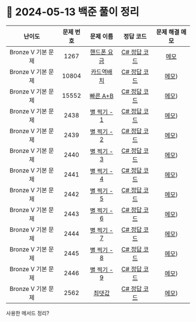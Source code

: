 # 📅 2024-05-13 백준 풀이 정리

| 난이도 | 문제 번호 | 문제 이름 | 정답 코드 | 문제 해결 메모 |
| :--: | :--: | :--: | :--: | :--: |
| Bronze V 기본 문제 | 1267 | [핸드폰 요금](https://www.acmicpc.net/problem/1267) | [C# 정답 코드](../../bojSolutions/2025-05-13/1267.cs) | [메모](../../bojSolutions/2025-05-13/1267_memo.md) |
| Bronze V 기본 문제 | 10804 | [카드역배치](https://www.acmicpc.net/problem/10804) | [C# 정답 코드](../../bojSolutions/2025-05-13/10804.cs) | [메모](../../bojSolutions/2025-05-13/1267_memo.md)) |
| Bronze V 기본 문제 | 15552 | [빠른 A+B](https://www.acmicpc.net/problem/15552) | [C# 정답 코드](../../bojSolutions/2025-05-13/15552.cs) | [메모](../../bojSolutions/2025-05-13/1267_memo.md)) |
| Bronze V 기본 문제 | 2438 | [별 찍기 - 1](https://www.acmicpc.net/problem/2438) | [C# 정답 코드](../../bojSolutions/2025-05-13/2438.cs) | [메모](../../bojSolutions/2025-05-13/1267_memo.md)) |
| Bronze V 기본 문제 | 2439 | [별 찍기 - 2](https://www.acmicpc.net/problem/2439) | [C# 정답 코드](../../bojSolutions/2025-05-13/2439.cs) | [메모](../../bojSolutions/2025-05-13/1267_memo.md)) |
| Bronze V 기본 문제 | 2440 | [별 찍기 - 3](https://www.acmicpc.net/problem/2440) | [C# 정답 코드](../../bojSolutions/2025-05-13/2440.cs) | [메모](../../bojSolutions/2025-05-13/1267_memo.md)) |
| Bronze V 기본 문제 | 2441 | [별 찍기 - 4](https://www.acmicpc.net/problem/2441) | [C# 정답 코드](../../bojSolutions/2025-05-13/2441.cs) | [메모](../../bojSolutions/2025-05-13/1267_memo.md)) |
| Bronze V 기본 문제 | 2442 | [별 찍기 - 5](https://www.acmicpc.net/problem/2442) | [C# 정답 코드](../../bojSolutions/2025-05-13/2442.cs) | [메모](../../bojSolutions/2025-05-13/1267_memo.md)) |
| Bronze V 기본 문제 | 2443 | [별 찍기 - 6](https://www.acmicpc.net/problem/2443) | [C# 정답 코드](../../bojSolutions/2025-05-13/2443.cs) | [메모](../../bojSolutions/2025-05-13/1267_memo.md)) |
| Bronze V 기본 문제 | 2444 | [별 찍기 - 7](https://www.acmicpc.net/problem/2444) | [C# 정답 코드](../../bojSolutions/2025-05-13/2444.cs) | [메모](../../bojSolutions/2025-05-13/1267_memo.md)) |
| Bronze V 기본 문제 | 2445 | [별 찍기 - 8](https://www.acmicpc.net/problem/2445) | [C# 정답 코드](../../bojSolutions/2025-05-13/2445.cs) | [메모](../../bojSolutions/2025-05-13/1267_memo.md)) |
| Bronze V 기본 문제 | 2446 | [별 찍기 - 9](https://www.acmicpc.net/problem/2446) | [C# 정답 코드](../../bojSolutions/2025-05-13/2446.cs) | [메모](../../bojSolutions/2025-05-13/1267_memo.md)) |
| Bronze V 기본 문제 | 2562 | [최댓값](https://www.acmicpc.net/problem/10804) | [C# 정답 코드](../../bojSolutions/2025-05-13/10804.cs) | [메모](../../bojSolutions/2025-05-13/1267_memo.md)) |

사용한 메서드 정리?

